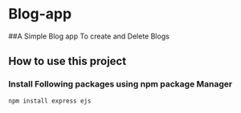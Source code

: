 # Blog-app

##A Simple Blog app To create and Delete Blogs

## How to use this project
### Install Following packages using npm package Manager

```
npm install express ejs
```
